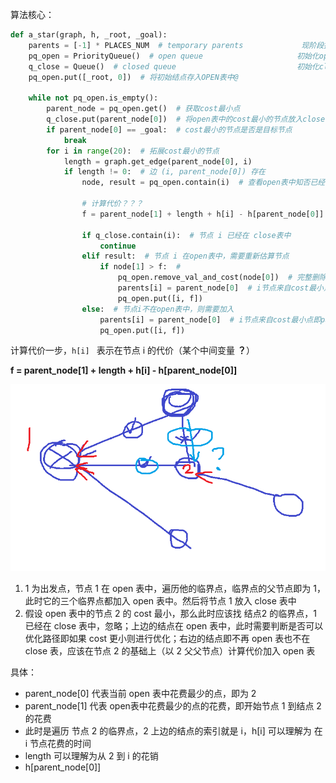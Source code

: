 算法核心：

```python
def a_star(graph, h, _root, _goal):
    parents = [-1] * PLACES_NUM  # temporary parents             现阶段搜索过程中的每个节点的父结点记录@
    pq_open = PriorityQueue()  # open queue                     初始化open表@
    q_close = Queue()  # closed queue                           初始化closed表@
    pq_open.put([_root, 0])  # 将初始结点存入OPEN表中@

    while not pq_open.is_empty():
        parent_node = pq_open.get()  # 获取cost最小点
        q_close.put(parent_node[0])  # 将open表中的cost最小的节点放入close表
        if parent_node[0] == _goal:  # cost最小的节点是否是目标节点
            break
        for i in range(20):  # 拓展cost最小的节点
            length = graph.get_edge(parent_node[0], i)
            if length != 0:  # 边 (i, parent_node[0]) 存在
                node, result = pq_open.contain(i)  # 查看open表中知否已经存在该节点

                # 计算代价？？？
                f = parent_node[1] + length + h[i] - h[parent_node[0]]  # 计算 cost

                if q_close.contain(i):  # 节点 i 已经在 close表中
                    continue
                elif result:  # 节点 i 在open表中，需要重新估算节点
                    if node[1] > f:  #
                        pq_open.remove_val_and_cost(node[0])  # 完整删除
                        parents[i] = parent_node[0]  # i节点来自cost最小点即parent_node[0]
                        pq_open.put([i, f])
                else:  # 节点i不在open表中，则需要加入
                    parents[i] = parent_node[0]  # i节点来自cost最小点即parent_node[0]
                    pq_open.put([i, f])
```

计算代价一步，`h[i] ` 表示在节点 i 的代价（某个中间变量 **？**）

**f    =    parent_node[1]    +    length    +    h[i]    -   h[parent_node[0]]**

<img src="images/README.assets/image-20210814162539349.png" alt="image-20210814162539349" style="zoom:80%;" />

1. 1 为出发点，节点 1 在 open 表中，遍历他的临界点，临界点的父节点即为 1，此时它的三个临界点都加入 open 表中。然后将节点 1 放入 close 表中
2. 假设 open 表中的节点 2 的 cost 最小，那么此时应该找 结点2 的临界点，1 已经在 close 表中，忽略；上边的结点在 open 表中，此时需要判断是否可以优化路径即如果 cost 更小则进行优化；右边的结点即不再 open 表也不在 close 表，应该在节点 2 的基础上（以 2 父父节点）计算代价加入 open 表

具体：

- parent_node[0] 代表当前 open 表中花费最少的点，即为 2 
- parent_node[1] 代表 open表中花费最少的点的花费，即开始节点 1 到结点 2 的花费
- 此时是遍历 节点 2 的临界点，2 上边的结点的索引就是 i，h[i] 可以理解为 在 i 节点花费的时间
- length 可以理解为从 2 到 i 的花销
- h[parent_node[0]]